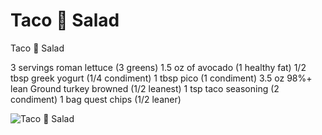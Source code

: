 # Taco 🌮 Salad

Taco 🌮 Salad

3 servings roman lettuce (3 greens)
1.5 oz of avocado (1 healthy fat)
1/2 tbsp greek yogurt (1/4 condiment)
1 tbsp pico (1 condiment)
3.5 oz 98%+ lean Ground turkey browned (1/2 leanest)
1 tsp taco seasoning (2 condiment)
1 bag quest chips (1/2 leaner)

![Taco 🌮 Salad](images/Taco%20🌮%20Salad.png)


